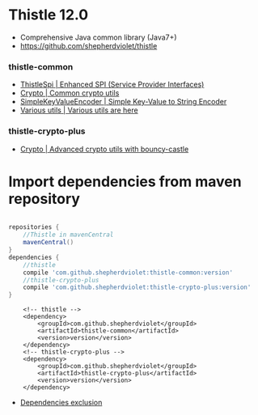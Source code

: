 # Thistle 12.0

* Comprehensive Java common library (Java7+)
* https://github.com/shepherdviolet/thistle

### thistle-common

* [ThistleSpi | Enhanced SPI (Service Provider Interfaces)](https://github.com/shepherdviolet/thistle/blob/master/docs/thistlespi/guide.md)
* [Crypto | Common crypto utils](https://github.com/shepherdviolet/thistle/blob/master/docs/crypto/guide.md)
* [SimpleKeyValueEncoder | Simple Key-Value to String Encoder](https://github.com/shepherdviolet/thistle/blob/master/docs/kvencoder/guide.md)
* [Various utils | Various utils are here](https://github.com/shepherdviolet/thistle/tree/master/src/main/java/sviolet/thistle/util)

### thistle-crypto-plus

* [Crypto | Advanced crypto utils with bouncy-castle](https://github.com/shepherdviolet/thistle/blob/master/docs/crypto/guide.md)

# Import dependencies from maven repository

```gradle

repositories {
    //Thistle in mavenCentral
    mavenCentral()
}
dependencies {
    //thistle
    compile 'com.github.shepherdviolet:thistle-common:version'
    //thistle-crypto-plus
    compile 'com.github.shepherdviolet:thistle-crypto-plus:version'
}

```

```maven
    <!-- thistle -->
    <dependency>    
        <groupId>com.github.shepherdviolet</groupId>
        <artifactId>thistle-common</artifactId>
        <version>version</version> 
    </dependency>
    <!-- thistle-crypto-plus -->
    <dependency>    
        <groupId>com.github.shepherdviolet</groupId>
        <artifactId>thistle-crypto-plus</artifactId>
        <version>version</version> 
    </dependency>
```

* [Dependencies exclusion](https://github.com/shepherdviolet/thistle/blob/master/docs/dependencies-exclusion.md)
